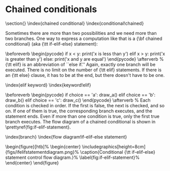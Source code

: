 # Chained conditionals

\section{} \index{chained conditional} \index{conditional!chained}

Sometimes there are more than two possibilities and we need more than two branches. One way to express a computation like that is a {\bf chained conditional} (aka {\tt if-elif-else} statement):

\beforeverb \begin{pycode} if x < y: print('x is less than y') elif x > y: print('x is greater than y') else: print('x and y are equal') \end{pycode} \afterverb % {\tt elif} is an abbreviation of \`\`else if.'' Again, exactly one branch will be executed. There is no limit on the number of {\tt elif} statements. If there is an {\tt else} clause, it has to be at the end, but there doesn't have to be one.

\index{elif keyword} \index{keyword!elif}

\beforeverb \begin{pycode} if choice == 'a': draw\_a() elif choice == 'b': draw\_b() elif choice == 'c': draw\_c() \end{pycode} \afterverb % Each condition is checked in order. If the first is false, the next is checked, and so on. If one of them is true, the corresponding branch executes, and the statement ends. Even if more than one condition is true, only the first true branch executes. The flow diagram of a chained conditional is shown in \prettyref{fig:if-elif-statement}.

\index{branch} \index{flow diagram!if-elif-else statement}

\begin{figure}\[htb]% \begin{center} \includegraphics\[height=8cm]{figs/ifelifstatementdiagram.png}% \caption{Conditional {\tt if-elif-else} statement control flow diagram.}% \label{fig:if-elif-statement}% \end{center} \end{figure}
